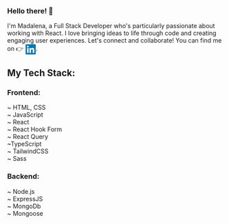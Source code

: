 ###  Hello there! 👋  </br>
I'm Madalena, a Full Stack Developer who's particularly passionate about working with React. I love bringing ideas to life through code and creating engaging user experiences. Let's connect and collaborate! You can find me on 👉 [<img src="https://github.com/devicons/devicon/blob/master/icons/linkedin/linkedin-original.svg" title="madalena bastakou" alt="liknkedn" width="25" align ="center" height="25"/>](https://www.linkedin.com/in/madalena-bastakou/).

## My Tech Stack: 

### Frontend: 
~ HTML, CSS </br>
~ JavaScript </br>
~ React </br>
~ React Hook Form </br>
~ React Query </br>
~TypeScript </br>
~ TailwindCSS </br>
~ Sass </br>
  
### Backend:
~ Node.js </br>
~ ExpressJS </br>
~ MongoDb </br>
~ Mongoose
